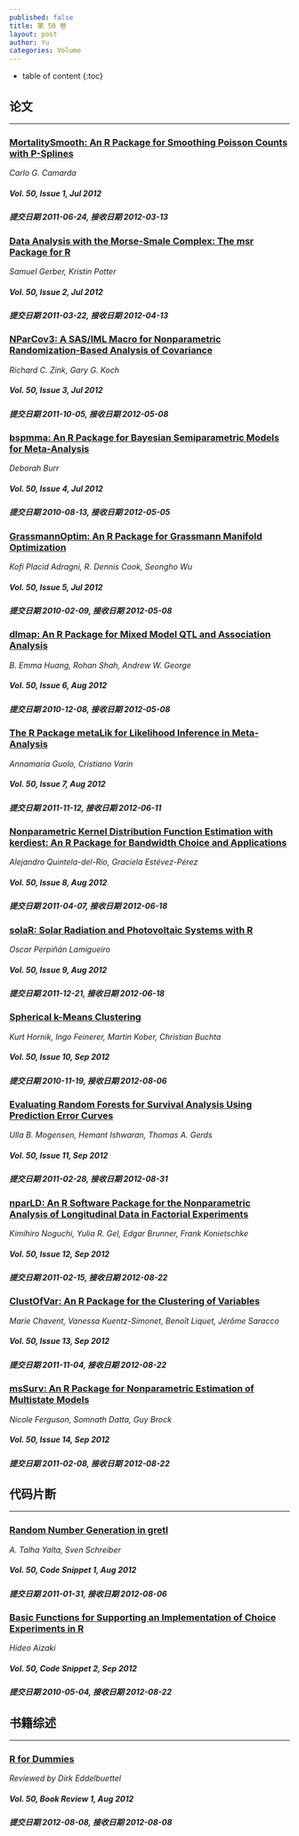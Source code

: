 ```yaml
---
published: false
title: 第 50 卷
layout: post
author: Yu
categories: Volume
---
```


* table of content
{:toc}

## 论文

***

### [MortalitySmooth: An R Package for Smoothing Poisson Counts with P-Splines](/jstatsoft/v50/i01.html)

*Carlo G. Camarda*

##### Vol. 50, Issue 1, Jul 2012

##### 提交日期 2011-06-24, 接收日期 2012-03-13

### [Data Analysis with the Morse-Smale Complex: The msr Package for R](/jstatsoft/v50/i02.html)

*Samuel Gerber, Kristin Potter*

##### Vol. 50, Issue 2, Jul 2012

##### 提交日期 2011-03-22, 接收日期 2012-04-13

### [NParCov3: A SAS/IML Macro for Nonparametric Randomization-Based Analysis of Covariance](/jstatsoft/v50/i03.html)

*Richard C. Zink, Gary G. Koch*

##### Vol. 50, Issue 3, Jul 2012

##### 提交日期 2011-10-05, 接收日期 2012-05-08

### [bspmma: An R Package for Bayesian Semiparametric Models for Meta-Analysis](/jstatsoft/v50/i04.html)

*Deborah Burr*

##### Vol. 50, Issue 4, Jul 2012

##### 提交日期 2010-08-13, 接收日期 2012-05-05

### [GrassmannOptim: An R Package for Grassmann Manifold Optimization](/jstatsoft/v50/i05.html)

*Kofi Placid Adragni, R. Dennis Cook, Seongho Wu*

##### Vol. 50, Issue 5, Jul 2012

##### 提交日期 2010-02-09, 接收日期 2012-05-08

### [dlmap: An R Package for Mixed Model QTL and Association Analysis](/jstatsoft/v50/i06.html)

*B. Emma Huang, Rohan Shah, Andrew W. George*

##### Vol. 50, Issue 6, Aug 2012

##### 提交日期 2010-12-08, 接收日期 2012-05-08

### [The R Package metaLik for Likelihood Inference in Meta-Analysis](/jstatsoft/v50/i07.html)

*Annamaria Guolo, Cristiano Varin*

##### Vol. 50, Issue 7, Aug 2012

##### 提交日期 2011-11-12, 接收日期 2012-06-11

### [Nonparametric Kernel Distribution Function Estimation with kerdiest: An R Package for Bandwidth Choice and Applications](/jstatsoft/v50/i08.html)

*Alejandro Quintela-del-Río, Graciela Estévez-Pérez*

##### Vol. 50, Issue 8, Aug 2012

##### 提交日期 2011-04-07, 接收日期 2012-06-18

### [solaR: Solar Radiation and Photovoltaic Systems with R](/jstatsoft/v50/i09.html)

*Oscar Perpiñán Lamigueiro*

##### Vol. 50, Issue 9, Aug 2012

##### 提交日期 2011-12-21, 接收日期 2012-06-18

### [Spherical k-Means Clustering](/jstatsoft/v50/i10.html)

*Kurt Hornik, Ingo Feinerer, Martin Kober, Christian Buchta*

##### Vol. 50, Issue 10, Sep 2012

##### 提交日期 2010-11-19, 接收日期 2012-08-06

### [Evaluating Random Forests for Survival Analysis Using Prediction Error Curves](/jstatsoft/v50/i11.html)

*Ulla B. Mogensen, Hemant Ishwaran, Thomas A. Gerds*

##### Vol. 50, Issue 11, Sep 2012

##### 提交日期 2011-02-28, 接收日期 2012-08-31

### [nparLD: An R Software Package for the Nonparametric Analysis of Longitudinal Data in Factorial Experiments](/jstatsoft/v50/i12.html)

*Kimihiro Noguchi, Yulia R. Gel, Edgar Brunner, Frank Konietschke*

##### Vol. 50, Issue 12, Sep 2012

##### 提交日期 2011-02-15, 接收日期 2012-08-22

### [ClustOfVar: An R Package for the Clustering of Variables](/jstatsoft/v50/i13.html)

*Marie Chavent, Vanessa Kuentz-Simonet, Benoît Liquet,   Jérôme Saracco*

##### Vol. 50, Issue 13, Sep 2012

##### 提交日期 2011-11-04, 接收日期 2012-08-22

### [msSurv: An R Package for Nonparametric Estimation of Multistate Models](/jstatsoft/v50/i14.html)

*Nicole Ferguson, Somnath Datta, Guy Brock*

##### Vol. 50, Issue 14, Sep 2012

##### 提交日期 2011-02-08, 接收日期 2012-08-22

## 代码片断

***

### [Random Number Generation in gretl](/jstatsoft/v50/c01.html)

*A. Talha Yalta, Sven Schreiber*

##### Vol. 50, Code Snippet 1, Aug 2012

##### 提交日期 2011-01-31, 接收日期 2012-08-06

### [Basic Functions for Supporting an Implementation of Choice Experiments in R](/jstatsoft/v50/c02.html)

*Hideo Aizaki*

##### Vol. 50, Code Snippet 2, Sep 2012

##### 提交日期 2010-05-04, 接收日期 2012-08-22

## 书籍综述

***

### [R for Dummies](/jstatsoft/v50/b01.html)

*Reviewed by Dirk Eddelbuettel*

##### Vol. 50, Book Review 1, Aug 2012

##### 提交日期 2012-08-08, 接收日期 2012-08-08

